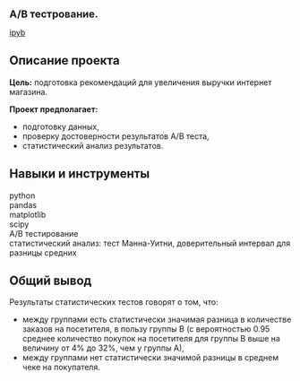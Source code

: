 <span style="font-size: 18px;"><b> А/В тестрование. </span></b>

[ipyb](https://github.com/polina508/portfolio/blob/b8401f10f61f5a2618f3f6059b446e6deea02cd2/AB_test/A_B_test.ipynb)

## Описание проекта

**Цель:** подготовка рекомендаций для увеличения выручки интернет магазина.

**Проект предполагает:**

- подготовку данных,
- проверку достоверности результатов А/В теста,
- статистический анализ результатов.

## Навыки и инструменты

python  
pandas   
matplotlib  
scipy  
А/В тестирование  
статистический анализ: тест Манна-Уитни, доверительный интервал для разницы средних

## Общий вывод
Результаты статистических тестов говорят о том, что:
- между группами есть статистически значимая разница в количестве заказов на посетителя, в пользу группы В (с вероятностью 0.95 среднее количество покупок на посетителя для группы В выше на величину от 4% до 32%, чем у группы А),
- между группами нет статистически значимой разницы в среднем чеке на покупателя.
